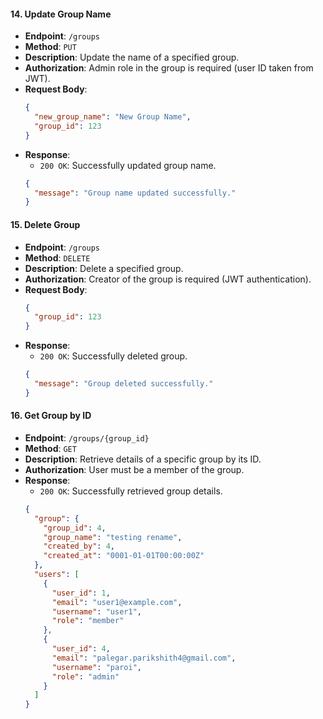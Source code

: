 #### 14. **Update Group Name**
- **Endpoint**: `/groups`
- **Method**: `PUT`
- **Description**: Update the name of a specified group.
- **Authorization**: Admin role in the group is required (user ID taken from JWT).
- **Request Body**:
  ```json
  {
    "new_group_name": "New Group Name",
    "group_id": 123
  }
  ```
- **Response**:
  - `200 OK`: Successfully updated group name.
  ```json
  {
    "message": "Group name updated successfully."
  }
  ```

#### 15. **Delete Group**
- **Endpoint**: `/groups`
- **Method**: `DELETE`
- **Description**: Delete a specified group.
- **Authorization**: Creator of the group is required (JWT authentication).
- **Request Body**:
  ```json
  {
    "group_id": 123
  }
  ```
- **Response**:
  - `200 OK`: Successfully deleted group.
  ```json
  {
    "message": "Group deleted successfully."
  }
  ```

#### 16. **Get Group by ID**
- **Endpoint**: `/groups/{group_id}`
- **Method**: `GET`
- **Description**: Retrieve details of a specific group by its ID.
- **Authorization**: User must be a member of the group.
- **Response**:
  - `200 OK`: Successfully retrieved group details.
  ```json
  {
    "group": {
      "group_id": 4,
      "group_name": "testing rename",
      "created_by": 4,
      "created_at": "0001-01-01T00:00:00Z"
    },
    "users": [
      {
        "user_id": 1,
        "email": "user1@example.com",
        "username": "user1",
        "role": "member"
      },
      {
        "user_id": 4,
        "email": "palegar.parikshith4@gmail.com",
        "username": "paroi",
        "role": "admin"
      }
    ]
  }
  ```
